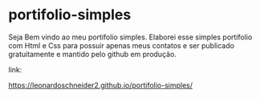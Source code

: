 # portifolio-simples

Seja Bem vindo ao meu portifolio simples. Elaborei esse simples portifolio com Html e Css para possuir apenas meus contatos e ser publicado gratuitamente e mantido pelo github em produção.

link:

https://leonardoschneider2.github.io/portifolio-simples/
